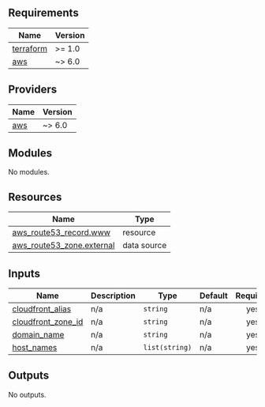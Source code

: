 <!-- BEGIN_TF_DOCS -->
## Requirements

| Name | Version |
|------|---------|
| <a name="requirement_terraform"></a> [terraform](#requirement\_terraform) | >= 1.0 |
| <a name="requirement_aws"></a> [aws](#requirement\_aws) | ~> 6.0 |

## Providers

| Name | Version |
|------|---------|
| <a name="provider_aws"></a> [aws](#provider\_aws) | ~> 6.0 |

## Modules

No modules.

## Resources

| Name | Type |
|------|------|
| [aws_route53_record.www](https://registry.terraform.io/providers/hashicorp/aws/latest/docs/resources/route53_record) | resource |
| [aws_route53_zone.external](https://registry.terraform.io/providers/hashicorp/aws/latest/docs/data-sources/route53_zone) | data source |

## Inputs

| Name | Description | Type | Default | Required |
|------|-------------|------|---------|:--------:|
| <a name="input_cloudfront_alias"></a> [cloudfront\_alias](#input\_cloudfront\_alias) | n/a | `string` | n/a | yes |
| <a name="input_cloudfront_zone_id"></a> [cloudfront\_zone\_id](#input\_cloudfront\_zone\_id) | n/a | `string` | n/a | yes |
| <a name="input_domain_name"></a> [domain\_name](#input\_domain\_name) | n/a | `string` | n/a | yes |
| <a name="input_host_names"></a> [host\_names](#input\_host\_names) | n/a | `list(string)` | n/a | yes |

## Outputs

No outputs.
<!-- END_TF_DOCS -->